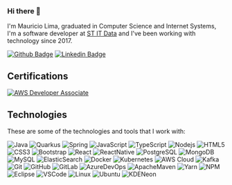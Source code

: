 ### Hi there 👋

I'm Mauricio Lima, graduated in Computer Science and Internet Systems, I'm a software developer at [ST IT Data](https://www.stitdata.com) and I've been working with technology since 2017.

[![Github Badge](https://img.shields.io/badge/-Github-000?style=flat-square&logo=Github&logoColor=white&link=https://github.com/mauriciolimas)](https://github.com/mauriciolimas)
[![Linkedin Badge](https://img.shields.io/badge/-LinkedIn-blue?style=flat-square&logo=Linkedin&logoColor=white&link=https://www.linkedin.com/in/mauricio-lima-silva-546041141)](https://www.linkedin.com/in/mauricio-lima-silva-546041141)

## Certifications

[![AWS Developer Associate](https://images.youracclaim.com/size/110x110/images/598f6ac6-2dbd-4394-8ae4-943b2f4c43ea/AWS-Developer-Associate-2020.png)](https://www.youracclaim.com/badges/ccf89b6c-e592-4ea2-94be-4367040e8a2b/public_url)



## Technologies

These are some of the technologies and tools that I work with:

![Java](https://img.shields.io/badge/-Java-007396?style=flat-square&logo=java)
![Quarkus](https://img.shields.io/badge/-Quarkus-1a385a?style=flat-square&logo=quarkus)
![Spring](https://img.shields.io/badge/-Spring-6DB33F?style=flat-square&logo=spring&logoColor=white)
![JavaScript](https://img.shields.io/badge/-JavaScript-F7DF1E?style=flat-square&logo=javascript&logoColor=black)
![TypeScript](https://img.shields.io/badge/-TypeScript-3178C6?style=flat-square&logo=typescript&logoColor=white)
![Nodejs](https://img.shields.io/badge/-Nodejs-339933?style=flat-square&logo=Node.js&logoColor=white)
![HTML5](https://img.shields.io/badge/-HTML5-E34F26?style=flat-square&logo=html5&logoColor=white)
![CSS3](https://img.shields.io/badge/-CSS3-1572B6?style=flat-square&logo=css3)
![Bootstrap](https://img.shields.io/badge/-Bootstrap-563D7C?style=flat-square&logo=bootstrap)
![React](https://img.shields.io/badge/-React-1F232a?style=flat-square&logo=react)
![ReactNative](https://img.shields.io/badge/-React%20Native-1F232a?style=flat-square&logo=react)
![PostgreSQL](https://img.shields.io/badge/-PostgreSQL-336791?style=flat-square&logo=postgresql&logoColor=white)
![MongoDB](https://img.shields.io/badge/-MongoDB-47A248?style=flat-square&logo=mongodb&logoColor=white)
![MySQL](https://img.shields.io/badge/-MySQL-4479A1?style=flat-square&logo=mysql&logoColor=white)
![ElasticSearch](https://img.shields.io/badge/-Elasticsearch-4479A1?style=flat-square&logo=elasticsearch)
![Docker](https://img.shields.io/badge/-Docker-2496ED?style=flat-square&logo=docker&logoColor=white)
![Kubernetes](https://img.shields.io/badge/-Kubernetes-326CE5?style=flat-square&logo=kubernetes&logoColor=white)
![AWS Cloud](https://img.shields.io/badge/Amazon%20AWS-232F3E?style=flat-square&logo=amazon-aws&logoColor=white)
![Kafka](https://img.shields.io/badge/-Apache%20Kafka-black?style=flat-square&logo=apache-kafka)
![Git](https://img.shields.io/badge/-Git-black?style=flat-square&logo=git)
![GitHub](https://img.shields.io/badge/-GitHub-181717?style=flat-square&logo=github)
![GitLab](https://img.shields.io/badge/-GitLab-FCA121?style=flat-square&logo=gitlab)
![AzureDevOps](https://img.shields.io/badge/-Azure%20DevOps-0078D7?style=flat-square&logo=azure-devops)
![ApacheMaven](https://img.shields.io/badge/-Apache%20Maven-C71A36?style=flat-square&logo=apache-maven&logoColor=white)
![Yarn](https://img.shields.io/badge/-Yarn-2C8EBB?style=flat-square&logo=yarn&logoColor=white)
![NPM](https://img.shields.io/badge/-NPM-CB3837?style=flat-square&logo=NPM&logoColor=white)
![Eclipse](https://img.shields.io/badge/-Eclipse-2C2255?style=flat-square&logo=eclipse&logoColor=white)
![VSCode](https://img.shields.io/badge/-VSCode-007ACC?style=flat-square&logo=visual-studio-code&logoColor=white)
![Linux](https://img.shields.io/badge/-Linux-FCC624?style=flat-square&logo=linux&logoColor=black)
![Ubuntu](https://img.shields.io/badge/-Ubuntu-E95420?style=flat-square&logo=ubuntu&logoColor=white)
![KDENeon](https://img.shields.io/badge/-KDE%20Neon-1D99F3?style=flat-square&logo=kde&logoColor=white)


<!--
**mauriciolimas/mauriciolimas** is a ✨ _special_ ✨ repository because its `README.md` (this file) appears on your GitHub profile.

Here are some ideas to get you started:

- 🔭 I’m currently working on ...
- 🌱 I’m currently learning ...
- 👯 I’m looking to collaborate on ...
- 🤔 I’m looking for help with ...
- 💬 Ask me about ...
- 📫 How to reach me: ...
- 😄 Pronouns: ...
- ⚡ Fun fact: ...
-->
